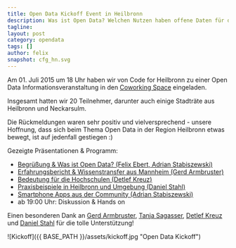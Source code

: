 ```yaml
---
title: Open Data Kickoff Event in Heilbronn 
description: Was ist Open Data? Welchen Nutzen haben offene Daten für den Bürger und für die Wirtschaft? Welche Beispiele gibt es bereits in der Region?
tagline:
layout: post
category: opendata
tags: []
author: felix
snapshot: cfg_hn.svg
---
```


Am 01. Juli 2015 um 18 Uhr haben wir von Code for Heilbronn zu einer Open Data Informationsveranstaltung in den [Coworking Space](http://coworking-heilbronn.org/) eingeladen.

Insgesamt hatten wir 20 Teilnehmer, darunter auch einige Stadträte aus Heilbronn und Neckarsulm.

Die Rückmeldungen waren sehr positiv und vielversprechend - unsere Hoffnung, dass sich beim Thema Open Data in der Region Heilbronn etwas bewegt, ist auf jedenfall gestiegen :)

Gezeigte Präsentationen & Programm:

* [Begrüßung & Was ist Open Data? (Felix Ebert, Adrian Stabiszewski)](https://docs.google.com/presentation/d/1KhITDeAZTuwybBMhva7zAQ2lxYWdYHsx8s2uK_wwvEc/edit)
* [Erfahrungsbericht & Wissenstransfer aus Mannheim (Gerd Armbruster)](http://www.gerd-armbruster.de/vortrag-open-data-projekt-stadt-mannheim/)
* [Bedeutung für die Hochschulen (Detlef Kreuz)](http://www.slideshare.net/implizit/20150701-180000-w3nopendatahochschulenpublic)
* [Praxisbeispiele in Heilbronn und Umgebung (Daniel Stahl)](https://docs.google.com/presentation/d/17wOxJiALGDLl7l3gMRKQbSWisH47H80i5Azrcb2N0DE/edit)
* [Smartphone Apps aus der Community (Adrian Stabiszewski)](http://blog.opendatalab.de/opendata/2015/04/29/bad-wimpfen-app/)
* ab 19:00 Uhr: Diskussion & Hands on

Einen besonderen Dank an [Gerd Armbruster](https://twitter.com/gerd_armbruster), [Tanja Sagasser](https://twitter.com/tanjasagasser), [Detlef Kreuz](https://twitter.com/dkreuz) und [Daniel Stahl](https://twitter.com/stahlniel) für die tolle Unterstützung!

![Kickoff]({{ BASE_PATH }}/assets/kickoff.jpg "Open Data Kickoff")

